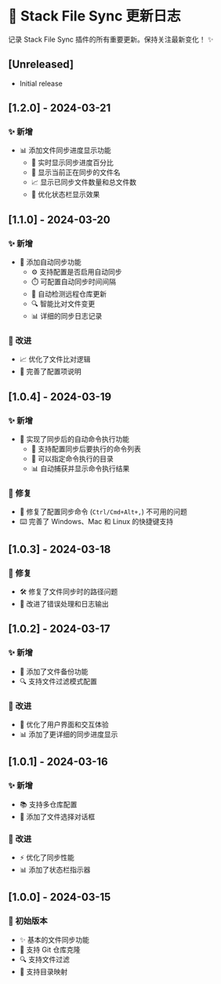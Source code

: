 # 🔄 Stack File Sync 更新日志

记录 Stack File Sync 插件的所有重要更新。保持关注最新变化！ ✨

## [Unreleased]

- Initial release

## [1.2.0] - 2024-03-21

### ✨ 新增

- 📊 添加文件同步进度显示功能
  - 🔄 实时显示同步进度百分比
  - 📝 显示当前正在同步的文件名
  - 📈 显示已同步文件数量和总文件数
  - 🎨 优化状态栏显示效果

## [1.1.0] - 2024-03-20

### ✨ 新增

- 🔄 添加自动同步功能
  - ⚙️ 支持配置是否启用自动同步
  - ⏱️ 可配置自动同步时间间隔
  - 📝 自动检测远程仓库更新
  - 🔍 智能比对文件变更
  - 📊 详细的同步日志记录

### 🚀 改进

- 📈 优化了文件比对逻辑
- 🎨 完善了配置项说明

## [1.0.4] - 2024-03-19

### ✨ 新增

- 🚀 实现了同步后的自动命令执行功能
  - 📝 支持配置同步后要执行的命令列表
  - 📂 可以指定命令执行的目录
  - 📊 自动捕获并显示命令执行结果

### 🐛 修复

- 🔧 修复了配置同步命令 (`Ctrl/Cmd+Alt+,`) 不可用的问题
- ⌨️ 完善了 Windows、Mac 和 Linux 的快捷键支持

## [1.0.3] - 2024-03-18

### 🐛 修复

- 🛠️ 修复了文件同步时的路径问题
- 📝 改进了错误处理和日志输出

## [1.0.2] - 2024-03-17

### ✨ 新增

- 💾 添加了文件备份功能
- 🔍 支持文件过滤模式配置

### 🚀 改进

- 🎨 优化了用户界面和交互体验
- 📊 添加了更详细的同步进度显示

## [1.0.1] - 2024-03-16

### ✨ 新增

- 📚 支持多仓库配置
- 🎯 添加了文件选择对话框

### 🚀 改进

- ⚡️ 优化了同步性能
- 📊 添加了状态栏指示器

## [1.0.0] - 2024-03-15

### 🎉 初始版本

- ✨ 基本的文件同步功能
- 🔄 支持 Git 仓库克隆
- 🔍 支持文件过滤
- 📂 支持目录映射
